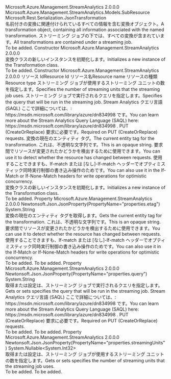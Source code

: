 <Type Name="Transformation" FullName="Microsoft.Azure.Management.StreamAnalytics.Models.Transformation">
  <TypeSignature Language="C#" Value="public class Transformation : Microsoft.Azure.Management.StreamAnalytics.Models.SubResource" />
  <TypeSignature Language="ILAsm" Value=".class public auto ansi beforefieldinit Transformation extends Microsoft.Azure.Management.StreamAnalytics.Models.SubResource" />
  <TypeSignature Language="DocId" Value="T:Microsoft.Azure.Management.StreamAnalytics.Models.Transformation" />
  <TypeSignature Language="VB.NET" Value="Public Class Transformation&#xA;Inherits SubResource" />
  <TypeSignature Language="F#" Value="type Transformation = class&#xA;    inherit SubResource" />
  <AssemblyInfo>
    <AssemblyName>Microsoft.Azure.Management.StreamAnalytics</AssemblyName>
    <AssemblyVersion>2.0.0.0</AssemblyVersion>
  </AssemblyInfo>
  <Base>
    <BaseTypeName>Microsoft.Azure.Management.StreamAnalytics.Models.SubResource</BaseTypeName>
  </Base>
  <Interfaces />
  <Attributes>
    <Attribute>
      <AttributeName>Microsoft.Rest.Serialization.JsonTransformation</AttributeName>
    </Attribute>
  </Attributes>
  <Docs>
    <summary>
            <span data-ttu-id="46b3b-101">名前付きの変換に関連付けられているすべての情報を含む変換オブジェクト。</span><span class="sxs-lookup"><span data-stu-id="46b3b-101">A transformation object, containing all information associated with the named transformation.</span></span> <span data-ttu-id="46b3b-102">ストリーミング ジョブの下では、すべての変換が含まれています。</span><span class="sxs-lookup"><span data-stu-id="46b3b-102">All transformations are contained under a streaming job.</span></span>
            </summary>
    <remarks>To be added.</remarks>
  </Docs>
  <Members>
    <Member MemberName=".ctor">
      <MemberSignature Language="C#" Value="public Transformation ();" />
      <MemberSignature Language="ILAsm" Value=".method public hidebysig specialname rtspecialname instance void .ctor() cil managed" />
      <MemberSignature Language="DocId" Value="M:Microsoft.Azure.Management.StreamAnalytics.Models.Transformation.#ctor" />
      <MemberSignature Language="VB.NET" Value="Public Sub New ()" />
      <MemberType>Constructor</MemberType>
      <AssemblyInfo>
        <AssemblyName>Microsoft.Azure.Management.StreamAnalytics</AssemblyName>
        <AssemblyVersion>2.0.0.0</AssemblyVersion>
      </AssemblyInfo>
      <Parameters />
      <Docs>
        <summary>
            <span data-ttu-id="46b3b-103">変換クラスの新しいインスタンスを初期化します。</span><span class="sxs-lookup"><span data-stu-id="46b3b-103">Initializes a new instance of the Transformation class.</span></span>
            </summary>
        <remarks>To be added.</remarks>
      </Docs>
    </Member>
    <Member MemberName=".ctor">
      <MemberSignature Language="C#" Value="public Transformation (string id = null, string name = null, string type = null, Nullable&lt;int&gt; streamingUnits = null, string query = null, string etag = null);" />
      <MemberSignature Language="ILAsm" Value=".method public hidebysig specialname rtspecialname instance void .ctor(string id, string name, string type, valuetype System.Nullable`1&lt;int32&gt; streamingUnits, string query, string etag) cil managed" />
      <MemberSignature Language="DocId" Value="M:Microsoft.Azure.Management.StreamAnalytics.Models.Transformation.#ctor(System.String,System.String,System.String,System.Nullable{System.Int32},System.String,System.String)" />
      <MemberSignature Language="VB.NET" Value="Public Sub New (Optional id As String = null, Optional name As String = null, Optional type As String = null, Optional streamingUnits As Nullable(Of Integer) = null, Optional query As String = null, Optional etag As String = null)" />
      <MemberSignature Language="F#" Value="new Microsoft.Azure.Management.StreamAnalytics.Models.Transformation : string * string * string * Nullable&lt;int&gt; * string * string -&gt; Microsoft.Azure.Management.StreamAnalytics.Models.Transformation" Usage="new Microsoft.Azure.Management.StreamAnalytics.Models.Transformation (id, name, type, streamingUnits, query, etag)" />
      <MemberType>Constructor</MemberType>
      <AssemblyInfo>
        <AssemblyName>Microsoft.Azure.Management.StreamAnalytics</AssemblyName>
        <AssemblyVersion>2.0.0.0</AssemblyVersion>
      </AssemblyInfo>
      <Parameters>
        <Parameter Name="id" Type="System.String" />
        <Parameter Name="name" Type="System.String" />
        <Parameter Name="type" Type="System.String" />
        <Parameter Name="streamingUnits" Type="System.Nullable&lt;System.Int32&gt;" />
        <Parameter Name="query" Type="System.String" />
        <Parameter Name="etag" Type="System.String" />
      </Parameters>
      <Docs>
        <param name="id"><span data-ttu-id="46b3b-104">リソース Id</span><span class="sxs-lookup"><span data-stu-id="46b3b-104">Resource Id</span></span></param>
        <param name="name"><span data-ttu-id="46b3b-105">リソース名</span><span class="sxs-lookup"><span data-stu-id="46b3b-105">Resource name</span></span></param>
        <param name="type"><span data-ttu-id="46b3b-106">リソースの種類</span><span class="sxs-lookup"><span data-stu-id="46b3b-106">Resource type</span></span></param>
        <param name="streamingUnits"><span data-ttu-id="46b3b-107">ストリーミング ジョブが使用するストリーミング ユニットの数を指定します。</span><span class="sxs-lookup"><span data-stu-id="46b3b-107">Specifies the number of streaming units that the streaming job uses.</span></span></param>
        <param name="query"><span data-ttu-id="46b3b-108">ストリーミング ジョブで実行されるクエリを指定します。</span><span class="sxs-lookup"><span data-stu-id="46b3b-108">Specifies the query that will be run in the streaming job.</span></span> <span data-ttu-id="46b3b-109">Stream Analytics クエリ言語 (SAQL) ここで詳細については、: https://msdn.microsoft.com/library/azure/dn834998 です。</span><span class="sxs-lookup"><span data-stu-id="46b3b-109">You can learn more about the Stream Analytics Query Language (SAQL) here: https://msdn.microsoft.com/library/azure/dn834998 .</span></span> <span data-ttu-id="46b3b-110">PUT (CreateOrReplace) 要求に必要です。</span><span class="sxs-lookup"><span data-stu-id="46b3b-110">Required on PUT (CreateOrReplace) requests.</span></span></param>
        <param name="etag"><span data-ttu-id="46b3b-111">変換の現在のエンティティ タグ。</span><span class="sxs-lookup"><span data-stu-id="46b3b-111">The current entity tag for the transformation.</span></span>
            <span data-ttu-id="46b3b-112">これは、不透明な文字列です。</span><span class="sxs-lookup"><span data-stu-id="46b3b-112">This is an opaque string.</span></span> <span data-ttu-id="46b3b-113">要求間でリソースが変更されたかどうかを検出するために使用できます。</span><span class="sxs-lookup"><span data-stu-id="46b3b-113">You can use it to detect whether the resource has changed between requests.</span></span> <span data-ttu-id="46b3b-114">使用することできますも、If-match または [なし]-If-match ヘッダーでオプティミスティック同時実行制御の書き込み操作のためです。</span><span class="sxs-lookup"><span data-stu-id="46b3b-114">You can also use it in the If-Match or If-None-Match headers for write operations for optimistic concurrency.</span></span></param>
        <summary>
            <span data-ttu-id="46b3b-115">変換クラスの新しいインスタンスを初期化します。</span><span class="sxs-lookup"><span data-stu-id="46b3b-115">Initializes a new instance of the Transformation class.</span></span>
            </summary>
        <remarks>To be added.</remarks>
      </Docs>
    </Member>
    <Member MemberName="Etag">
      <MemberSignature Language="C#" Value="public string Etag { get; }" />
      <MemberSignature Language="ILAsm" Value=".property instance string Etag" />
      <MemberSignature Language="DocId" Value="P:Microsoft.Azure.Management.StreamAnalytics.Models.Transformation.Etag" />
      <MemberSignature Language="VB.NET" Value="Public ReadOnly Property Etag As String" />
      <MemberSignature Language="F#" Value="member this.Etag : string" Usage="Microsoft.Azure.Management.StreamAnalytics.Models.Transformation.Etag" />
      <MemberType>Property</MemberType>
      <AssemblyInfo>
        <AssemblyName>Microsoft.Azure.Management.StreamAnalytics</AssemblyName>
        <AssemblyVersion>2.0.0.0</AssemblyVersion>
      </AssemblyInfo>
      <Attributes>
        <Attribute>
          <AttributeName>Newtonsoft.Json.JsonProperty(PropertyName="properties.etag")</AttributeName>
        </Attribute>
      </Attributes>
      <ReturnValue>
        <ReturnType>System.String</ReturnType>
      </ReturnValue>
      <Docs>
        <summary>
            <span data-ttu-id="46b3b-116">変換の現在のエンティティ タグを取得します。</span><span class="sxs-lookup"><span data-stu-id="46b3b-116">Gets the current entity tag for the transformation.</span></span> <span data-ttu-id="46b3b-117">これは、不透明な文字列です。</span><span class="sxs-lookup"><span data-stu-id="46b3b-117">This is an opaque string.</span></span> <span data-ttu-id="46b3b-118">要求間でリソースが変更されたかどうかを検出するために使用できます。</span><span class="sxs-lookup"><span data-stu-id="46b3b-118">You can use it to detect whether the resource has changed between requests.</span></span> <span data-ttu-id="46b3b-119">使用することできますも、If-match または [なし]-If-match ヘッダーでオプティミスティック同時実行制御の書き込み操作のためです。</span><span class="sxs-lookup"><span data-stu-id="46b3b-119">You can also use it in the If-Match or If-None-Match headers for write operations for optimistic concurrency.</span></span>
            </summary>
        <value>To be added.</value>
        <remarks>To be added.</remarks>
      </Docs>
    </Member>
    <Member MemberName="Query">
      <MemberSignature Language="C#" Value="public string Query { get; set; }" />
      <MemberSignature Language="ILAsm" Value=".property instance string Query" />
      <MemberSignature Language="DocId" Value="P:Microsoft.Azure.Management.StreamAnalytics.Models.Transformation.Query" />
      <MemberSignature Language="VB.NET" Value="Public Property Query As String" />
      <MemberSignature Language="F#" Value="member this.Query : string with get, set" Usage="Microsoft.Azure.Management.StreamAnalytics.Models.Transformation.Query" />
      <MemberType>Property</MemberType>
      <AssemblyInfo>
        <AssemblyName>Microsoft.Azure.Management.StreamAnalytics</AssemblyName>
        <AssemblyVersion>2.0.0.0</AssemblyVersion>
      </AssemblyInfo>
      <Attributes>
        <Attribute>
          <AttributeName>Newtonsoft.Json.JsonProperty(PropertyName="properties.query")</AttributeName>
        </Attribute>
      </Attributes>
      <ReturnValue>
        <ReturnType>System.String</ReturnType>
      </ReturnValue>
      <Docs>
        <summary>
            <span data-ttu-id="46b3b-120">取得または設定は、ストリーミング ジョブで実行されるクエリを指定します。</span><span class="sxs-lookup"><span data-stu-id="46b3b-120">Gets or sets specifies the query that will be run in the streaming job.</span></span> <span data-ttu-id="46b3b-121">Stream Analytics クエリ言語 (SAQL) ここで詳細については、: https://msdn.microsoft.com/library/azure/dn834998 です。</span><span class="sxs-lookup"><span data-stu-id="46b3b-121">You can learn more about the Stream Analytics Query Language (SAQL) here: https://msdn.microsoft.com/library/azure/dn834998 .</span></span>
            <span data-ttu-id="46b3b-122">PUT (CreateOrReplace) 要求に必要です。</span><span class="sxs-lookup"><span data-stu-id="46b3b-122">Required on PUT (CreateOrReplace) requests.</span></span>
            </summary>
        <value>To be added.</value>
        <remarks>To be added.</remarks>
      </Docs>
    </Member>
    <Member MemberName="StreamingUnits">
      <MemberSignature Language="C#" Value="public Nullable&lt;int&gt; StreamingUnits { get; set; }" />
      <MemberSignature Language="ILAsm" Value=".property instance valuetype System.Nullable`1&lt;int32&gt; StreamingUnits" />
      <MemberSignature Language="DocId" Value="P:Microsoft.Azure.Management.StreamAnalytics.Models.Transformation.StreamingUnits" />
      <MemberSignature Language="VB.NET" Value="Public Property StreamingUnits As Nullable(Of Integer)" />
      <MemberSignature Language="F#" Value="member this.StreamingUnits : Nullable&lt;int&gt; with get, set" Usage="Microsoft.Azure.Management.StreamAnalytics.Models.Transformation.StreamingUnits" />
      <MemberType>Property</MemberType>
      <AssemblyInfo>
        <AssemblyName>Microsoft.Azure.Management.StreamAnalytics</AssemblyName>
        <AssemblyVersion>2.0.0.0</AssemblyVersion>
      </AssemblyInfo>
      <Attributes>
        <Attribute>
          <AttributeName>Newtonsoft.Json.JsonProperty(PropertyName="properties.streamingUnits")</AttributeName>
        </Attribute>
      </Attributes>
      <ReturnValue>
        <ReturnType>System.Nullable&lt;System.Int32&gt;</ReturnType>
      </ReturnValue>
      <Docs>
        <summary>
            <span data-ttu-id="46b3b-123">取得または設定は、ストリーミング ジョブが使用するストリーミング ユニットの数を指定します。</span><span class="sxs-lookup"><span data-stu-id="46b3b-123">Gets or sets specifies the number of streaming units that the streaming job uses.</span></span>
            </summary>
        <value>To be added.</value>
        <remarks>To be added.</remarks>
      </Docs>
    </Member>
  </Members>
</Type>